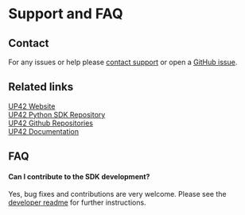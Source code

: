 # Support and FAQ

## Contact

For any issues or help please [contact support](https://up42.com/company/contact-support) or open a [GitHub issue](https://github.com/up42/up42-py/issues).

## Related links

[UP42 Website](https://up42.com)  
[UP42 Python SDK Repository](https://github.com/up42/up42-py)  
[UP42 Github Repositories](https://github.com/up42)  
[UP42 Documentation](https://docs.up42.com)

## FAQ

#### Can I contribute to the SDK development?

Yes, bug fixes and contributions are very welcome. Please see the [developer readme](https://github.com/up42/up42-py/blob/master/README-dev.md) for further instructions.
